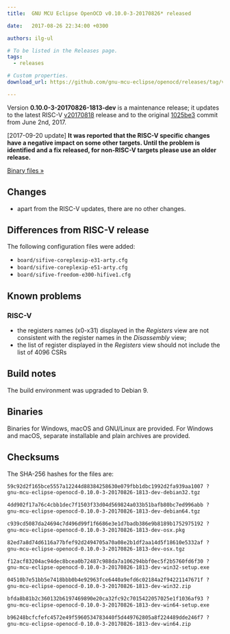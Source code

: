 ```yaml
---
title:  GNU MCU Eclipse OpenOCD v0.10.0-3-20170826* released

date:   2017-08-26 22:34:00 +0300

authors: ilg-ul

# To be listed in the Releases page.
tags:
  - releases

# Custom properties.
download_url: https://github.com/gnu-mcu-eclipse/openocd/releases/tag/v0.10.0-3-20170826-1813-dev/

---
```


Version **0.10.0-3-20170826-1813-dev** is a maintenance release; it updates to the latest RISC-V [v20170818](https://github.com/riscv/riscv-openocd/releases/tag/v20170818) release and to the original [1025be3](https://github.com/gnu-mcu-eclipse/openocd/commit/1025be363e2bf42f1613083223a2322cc3a9bd4c) commit from June 2nd, 2017.

<!-- truncate -->

[2017-09-20 update] **It was reported that the RISC-V specific changes have a negative impact on some other targets. Until the problem is identified and a fix released, for non-RISC-V targets please use an older release.**

<p><a href={ frontMatter.download_url }>Binary files »</a></p>

## Changes

* apart from the RISC-V updates, there are no other changes.

## Differences from RISC-V release

The following configuration files were added:

* `board/sifive-coreplexip-e31-arty.cfg`
* `board/sifive-coreplexip-e51-arty.cfg`
* `board/sifive-freedom-e300-hifive1.cfg`

## Known problems

### RISC-V

* the registers names (x0-x31) displayed in the _Registers_ view are not consistent with the register names in the _Disassembly_ view;
* the list of register displayed in the _Registers_ view should not include the list of 4096 CSRs

## Build notes

The build environment was upgraded to Debian 9.

## Binaries

Binaries for Windows, macOS and GNU/Linux are provided. For Windows and macOS, separate installable and plain archives are provided.

## Checksums

The SHA-256 hashes for the files are:

```txt
59c92d2f165bce5557a12244d88384258630e079fbb1dbc1992d2fa939aa1007 ?
gnu-mcu-eclipse-openocd-0.10.0-3-20170826-1813-dev-debian32.tgz

4dd902f17a76c4cbb1dec7f1503f33d04d569824a033b51bafb80bc7ed996abb ?
gnu-mcu-eclipse-openocd-0.10.0-3-20170826-1813-dev-debian64.tgz

c939cd5087da24694c7d496d99f1f6686e3e1d7badb386e9b8189b1752975192 ?
gnu-mcu-eclipse-openocd-0.10.0-3-20170826-1813-dev-osx.pkg

82ed7a8d74d6116a77bfef92d2494705a70a08e2b1df2aa14d5f18610e5332af ?
gnu-mcu-eclipse-openocd-0.10.0-3-20170826-1813-dev-osx.tgz

f12acf83204ac94dec8bcea0b72487c988da7a106294bbf0ec5f2b5760fd6f30 ?
gnu-mcu-eclipse-openocd-0.10.0-3-20170826-1813-dev-win32-setup.exe

04510b7e51bb5e7418bbb0b4e92963fce6440a9efd6c02184a2f94221147671f ?
gnu-mcu-eclipse-openocd-0.10.0-3-20170826-1813-dev-win32.zip

bfda8b81b2c360132b6197469890e20ca32fc92c7015422057025e1f1036af93 ?
gnu-mcu-eclipse-openocd-0.10.0-3-20170826-1813-dev-win64-setup.exe

b96248bcfcfefc4572e49f5960534783440f5d449762805a8f224489dde246f7 ?
gnu-mcu-eclipse-openocd-0.10.0-3-20170826-1813-dev-win64.zip
```
